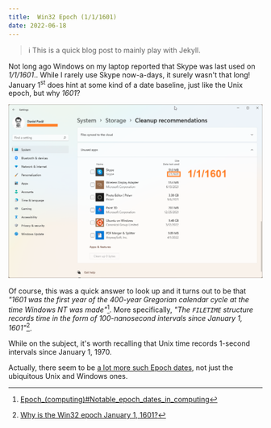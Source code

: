 ```yaml
---
title:  Win32 Epoch (1/1/1601)
date: 2022-06-18
---
```


> ℹ️ This is a quick blog post to mainly play with Jekyll.

Not long ago Windows on my laptop reported that Skype was last used on *1/1/1601*.. While I rarely use Skype now-a-days, it surely wasn't that long! January 1<sup>st</sup> does hint at some kind of a date baseline, just like the Unix epoch, but why *1601*?

![Image description](win32-epoch-cleanup.png)

Of course, this was a quick answer to look up and it turns out to be that *"1601 was the first year of the 400-year Gregorian calendar cycle at the time Windows NT was made"*[^1]. More specifically, *"The `FILETIME` structure records time in the form of 100-nanosecond intervals since January 1, 1601"*[^2].

While on the subject, it's worth recalling that Unix time records 1-second intervals since January 1, 1970.

Actually, there seem to be [a lot more such Epoch dates](https://en.wikipedia.org/wiki/Epoch_(computing)#Notable_epoch_dates_in_computing), not just the ubiquitous Unix and Windows ones.

[^1]: [Epoch\_(computing)#Notable_epoch_dates_in_computing](https://en.wikipedia.org/wiki/Epoch_(computing)#Notable_epoch_dates_in_computing)
[^2]: [Why is the Win32 epoch January 1, 1601?](https://devblogs.microsoft.com/oldnewthing/20090306-00/?p=18913)